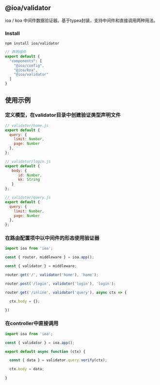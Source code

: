 ## @ioa/validator

ioa / koa 中间件数据验证器。基于typea封装，支持中间件和直接调用两种用法。

### Install

```
npm install ioa/validator
```

```js
// 声明组件
export default {
  "components": [
    "@ioa/config",
    "@ioa/koa",
    "@ioa/validator"
  ]
}
```

## 使用示例

### 定义模型，在validator目录中创建验证类型声明文件

```js
// validator/home.js
export default {
  query: {
    limit: Number,
    page: Number
  },
};

// validator/login.js
export default {
   body: {
      id: Number,
      kk: String
   }
};

// validator/query.js
export default {
  query: {
    limit: Number,
    page: Number
  },
};
```

### 在路由配置项中以中间件的形态使用验证器

```js
import ioa from 'ioa';

const { router, middleware } = ioa.app();

const { validator } = middleware;

router.get('/', validator('home'), 'home');

router.post('/login', validator('login'), 'login');

router.get('/inline', validator('query'), async ctx => {

  ctx.body = {};

})
```

### 在controller中直接调用

```js
import ioa from 'ioa';

const { validator } = ioa.app();

export default async function (ctx) {

  const { data } = validator.query.verify(ctx);

  ctx.body = data;
  
}
```